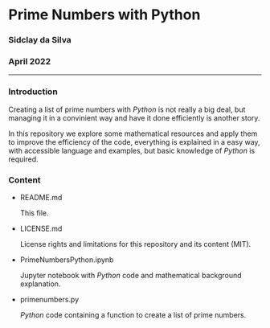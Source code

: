 # Prime Numbers with Python

### Sidclay da Silva

### April 2022
---
### Introduction

Creating a list of prime numbers with *Python* is not really a big deal, but managing it in a convinient way and have it done efficiently is another story.

In this repository we explore some mathematical resources and apply them to improve the efficiency of the code, everything is explained in a easy way, with accessible language and examples, but basic knowledge of *Python* is required.

### Content

- README.md

    This file.

- LICENSE.md

    License rights and limitations for this repository and its content (MIT).
    
- PrimeNumbersPython.ipynb

    Jupyter notebook with *Python* code and mathematical background explanation.
    
- primenumbers.py

    *Python* code containing a function to create a list of prime numbers.
